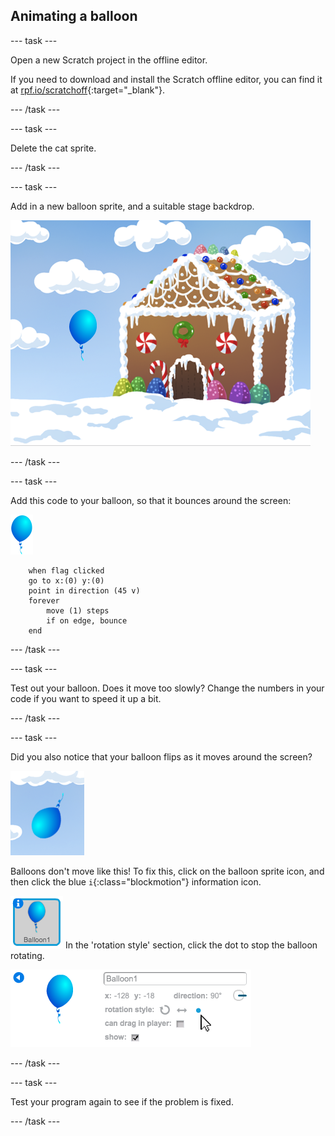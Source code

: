 ## Animating a balloon

--- task ---

Open a new Scratch project in the offline editor.

If you need to download and install the Scratch offline editor, you can find it at [rpf.io/scratchoff](http://rpf.io/scratchoff){:target="_blank"}.

--- /task ---

--- task ---

Delete the cat sprite.

--- /task ---

--- task ---

Add in a new balloon sprite, and a suitable stage backdrop.

![backdrop and balloon sprite](images/balloons-balloon.png)

--- /task ---


--- task ---

Add this code to your balloon, so that it bounces around the screen:

![balloon sprite](images/balloon-sprite.png)

```blocks
	when flag clicked
	go to x:(0) y:(0)
	point in direction (45 v)
	forever
		move (1) steps
		if on edge, bounce
	end
```

--- /task ---

--- task ---

Test out your balloon. Does it move too slowly? Change the numbers in your code if you want to speed it up a bit.

--- /task ---

--- task ---

Did you also notice that your balloon flips as it moves around the screen?

![balloon upside down](images/balloons-flip.png)

Balloons don't move like this! To fix this, click on the balloon sprite icon, and then click the blue `i`{:class="blockmotion"} information icon.

![balloon sprite](images/balloons-info.png)
In the 'rotation style' section, click the dot to stop the balloon rotating.

![rotation style option](images/balloons-lock.png)

--- /task ---

--- task ---

Test your program again to see if the problem is fixed.

--- /task ---
